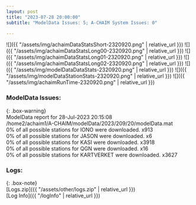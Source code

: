 ```yaml
---
layout: post
title: "2023-07-28 20:00:00"
subtitle: "ModelData Issues: 5; A-CHAIM System Issues: 0"

---
```


![]({{ "/assets/img/achaimDataStatsShort-2320920.png" | relative_url }})
![]({{ "/assets/img/achaimDataStatsLong00-2320920.png" | relative_url }})
![]({{ "/assets/img/achaimDataStatsLong01-2320920.png" | relative_url }})
![]({{ "/assets/img/achaimDataStatsLong02-2320920.png" | relative_url }})
![]({{ "/assets/img/modelDataDataStats-2320920.png" | relative_url }})
![]({{ "/assets/img/modelDataStationStats-2320920.png" | relative_url }})
![]({{ "/assets/img/achaimRunTime-2320920.png" | relative_url }})


### ModelData Issues:  
  
{: .box-warning}  
 ModelData report for 28-Jul-2023 20:15:08   
 /home2/achaim1/A-CHAIM/modelData/2023/209/20/modelData.mat   
 0% of all possible stations for IONO were downloaded. x913   
 0% of all possible stations for JASON were downloaded. x6   
 0% of all possible stations for KASI were downloaded. x3918   
 0% of all possible stations for QGN were downloaded. x16   
 0% of all possible stations for KARTVERKET were downloaded. x3627   
  


### Logs:  
  
{: .box-note}  
[Logs.zip]({{ "/assets/other/logs.zip" | relative_url }})  
[Log Info]({{ "/logInfo" | relative_url }})  
